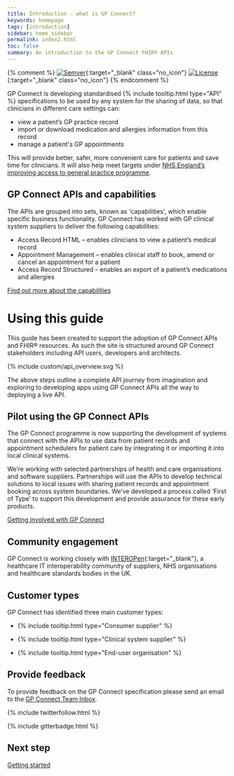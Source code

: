 ```yaml
---
title: Introduction - what is GP Connect?
keywords: homepage
tags: [introduction]
sidebar: home_sidebar
permalink: index2.html
toc: false
summary: An introduction to the GP Connect FHIR® APIs
---
```


{% comment %}
[![Semver](http://img.shields.io/badge/semver-2.0.0-yellow.svg)](http://semver.org/spec/v2.0.0.html){:target="_blank" class="no_icon"} [![License](http://img.shields.io/:license-apache2-blue.svg)](http://www.apache.org/licenses/LICENSE-2.0.html){:target="_blank" class="no_icon"} 
{% endcomment %}

<p>GP Connect is developing standardised {% include tooltip.html type="API" %} specifications to be used by any system for the sharing of data, so that clinicians in different care settings can:</p>

* view a patient’s GP practice record
* import or download medication and allergies information from this record 
*	manage a patient's GP appointments

This will provide better, safer, more convenient care for patients and save time for clinicians. It will also help meet targets under [NHS England’s improving access to general practice programme](https://www.england.nhs.uk/gp/gpfv/redesign/improving-access/).

## GP Connect APIs and capabilities ##
The APIs are grouped into sets, known as 'capabilities', which enable specific business functionality. GP Connect has worked with GP clinical system suppliers to deliver the following capabilities:

*	Access Record HTML – enables clinicians to view a patient’s medical record
*	Appointment Management – enables clinical staff to book, amend or cancel an appointment for a patient
*	Access Record Structured – enables an export of a patient’s medications and allergies 

[Find out more about the capabilities](/overview_priority_capabilities.html)

# Using this guide #

This guide has been created to support the adoption of GP Connect APIs and FHIR&reg; resources. As such the site is structured around GP Connect stakeholders including API users, developers and architects.  

{% include custom/api_overview.svg %}

The above steps outline a complete API journey from imagination and exploring to developing apps using GP Connect APIs all the way to deploying a live API.

## Pilot using the GP Connect APIs ##
The GP Connect programme is now supporting the development of systems that connect with the APIs to use data from patient records and appointment schedulers for patient care by integrating it or importing it into local clinical systems.

We’re working with selected partnerships of health and care organisations and software suppliers. Partnerships will use the APIs to develop technical solutions to local issues with sharing patient records and appointment booking across system boundaries.
We’ve developed a process called ‘First of Type’ to support this development and provide assurance for these early products.

[Getting involved with GP Connect](https://digital.nhs.uk/services/gp-connect)

## Community engagement ##
GP Connect is working closely with [INTEROPen](http://www.interopen.org/){:target="_blank"}, a healthcare IT interoperability community of suppliers, NHS organisations and healthcare standards bodies in the UK.

## Customer types ##
GP Connect has identified three main customer types:
 
* <p> {% include tooltip.html type="Consumer supplier" %} 
*	<p> {% include tooltip.html type="Clinical system supplier" %} 
*	<p> {% include tooltip.html type="End-user organisation" %} 

## Provide feedback ##
To provide feedback on the GP Connect specification please send an email to the [GP Connect Team Inbox](mailto://gpconnect@nhs.net).

{% include twitterfollow.html %}

{% include gitterbadge.html %}

## Next step ##
[Getting started](/overview_engage.html)
